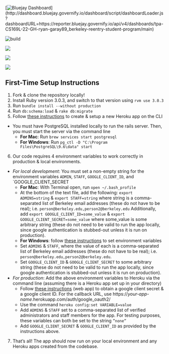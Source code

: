 [![Bluejay Dashboard](https://img.shields.io/badge/Bluejay-Dashboard_)](http://dashboard.bluejay.governify.io/dashboard/script/dashboardLoader.js?dashboardURL=https://reporter.bluejay.governify.io/api/v4/dashboards/tpa-CS169L-22-GH-ryan-garay89_berkeley-reentry-student-program/main)

![build](https://github.com/ryan-garay89/berkeley-reentry-student-program/actions/workflows/main.yml/badge.svg)

<a href="https://codeclimate.com/github/ryan-garay89/berkeley-reentry-student-program/test_coverage"><img src="https://api.codeclimate.com/v1/badges/edec3c54a12ea7c8914c/test_coverage" /></a>

<a href="https://codeclimate.com/github/ryan-garay89/berkeley-reentry-student-program/maintainability"><img src="https://api.codeclimate.com/v1/badges/edec3c54a12ea7c8914c/maintainability" /></a>

<a href="https://www.pivotaltracker.com/n/projects/2553425"><img src="https://user-images.githubusercontent.com/67244883/154180887-f803124e-0156-4322-899d-ba475139d60d.png" /></a>

## First-Time Setup Instructions

1. Fork & clone the repository locally!
2. Install Ruby version 3.0.3, and switch to that version using `rvm use 3.0.3`
3. Run `bundle install --without production`
4. Run `db:schema:load` & `rake db:migrate`
5. Follow [these instructions](https://devcenter.heroku.com/articles/creating-apps) to create & setup a new Heroku app on the CLI
  - You must have PostgreSQL installed locally to run the rails server. Then, you must start the server via the command line
    - **For Mac**: Run `brew services start postgresql`
    - **For Windows**: Run `pg_ctl -D "C:\Program Files\PostgreSQL\9.6\data" start`
6. Our code requires 4 environment variables to work correctly in production & local environments. 
  - _For local development_: You must set a non-empty string for the environment variables `ADMIN`, `STAFF`, `GOOGLE_CLIENT_ID`, and `GOOGLE_CLIENT_SECRET
    - **For Mac**: With Terminal open, run `open ~/.bash_profile`
    - At the bottom of the text file, add the following: `export ADMINS=string` & `export STAFF=string` where string is a comma-separated list of Berkeley       email addresses (these do not have to be real); i.e. `person@berkeley.edu,person2@berkeley.edu`
      Additionally, add `export GOOGLE_CLIENT_ID=some_value` & `export GOOGLE_CLIENT_SECRET=some_value` where some_value is some arbitrary string (these do       not need to be valid to run the app locally, since google authentication is stubbed-out unless it is run on production).
    - **For Windows**: follow [these instructions](https://devcenter.heroku.com/articles/creating-apps) to set environment variables 
    - Set  `ADMINS` & `STAFF`, where the value of each is a comma-separated list of Berkeley email addresses (these do not have to be real); i.e.                 `person@berkeley.edu,person2@berkeley.edu`.
    - Set `GOOGLE_CLIENT_ID` & `GOOGLE_CLIENT_SECRET` to some arbitrary string (these do not need to be valid to run the app locally, since google               authentication is stubbed-out unless it is run on production).
  - _For production_: Add the above environment variables to Heroku via the command line (assuming there is a Heroku app set up in your directory) 
    - Follow [these instructions](https://developers.google.com/adwords/api/docs/guides/authentication#webapp) (web app) to obtain a google client secret & a google client ID. For the callback URL, use https://*your-app-name*.herokuapp.com/auth/google_oauth2/
    - Use the command `heroku config:set VARIABLE=value`
    - Add `ADMINS` & `STAFF` set to a comma-separated list of verified administrators and staff members for the app. For testing purposes, these variables       can both be set to the string `”none”`
    - Add `GOOGLE_CLIENT_SECRET` & `GOOGLE_CLIENT_ID` as provided by the instructions above. 
7. That’s all! The app should now run on your local environment and any Heroku apps created from the codebase. 
